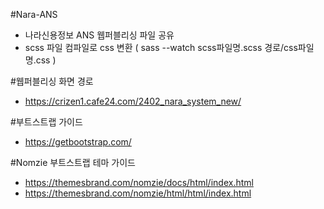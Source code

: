#Nara-ANS
- 나라신용정보 ANS 웹퍼블리싱 파일 공유
- scss 파일 컴파일로 css 변환 ( sass --watch scss파일명.scss 경로/css파일명.css )

#웹퍼블리싱 화면 경로
- https://crizen1.cafe24.com/2402_nara_system_new/

#부트스트랩 가이드
- https://getbootstrap.com/

#Nomzie 부트스트랩 테마 가이드
- https://themesbrand.com/nomzie/docs/html/index.html
- https://themesbrand.com/nomzie/html/html/index.html
